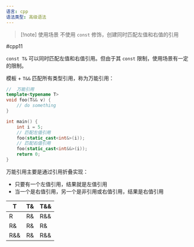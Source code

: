```yaml
---
语言: cpp
语法类型: 高级语法
---
```

> [!note] 使用场景
> 不使用 `const` 修饰，创建同时匹配左值和右值的引用

#cpp11

`const T&` 可以同时匹配左值和右值引用。但由于其 `const` 限制，使用场景有一定的限制。

模板 + `T&&` 匹配所有类型引用，称为万能引用：

```cpp
//  万能引用
template<typename T>
void foo(T&& v) {
    // do something
}

int main() {
    int i = 5;
    // 匹配左值引用
    foo(static_cast<int&>(i));
    // 匹配右值引用
    foo(static_cast<int&&>(i));
    return 0;
}
```

万能引用主要是通过引用折叠实现：
* 只要有一个左值引用，结果就是左值引用
* 当一个是右值引用，另一个是非引用或右值引用，结果是右值引用

|T|T&|T&&|
| -----| :---| :----|
|R|R&|R&&|
|R&|R&|R&|
|R&&|R&|R&&|
